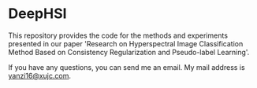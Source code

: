 # DeepHSI
This repository provides the code for the methods and experiments presented in our paper 'Research on Hyperspectral Image Classification Method Based on Consistency Regularization and Pseudo-label Learning'.

If you have any questions, you can send me an email. My mail address is yanzi16@xujc.com.
